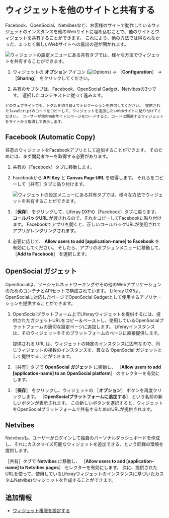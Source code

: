 # ウィジェットを他のサイトと共有する

Facebook、OpenSocial、Netvibesなど、お客様のサイトで動作しているウィジェットのインスタンスを他のWebサイトに埋め込むことで、他のサイトとウィジェットを共有することができます。 これにより、他の方法では得られなかった、まったく新しいWebサイトへの露出の道が開かれます。

![ウィジェットの設定メニューにある共有タブでは、様々な方法でウィジェットを共有することができます。](./sharing-widgets-with-other-sites/images/01.png)

1. ウィジェットの **オプション** アイコン (![Options](../../../../images/icon-app-options.png)) &rarr; ［**Configuration**］ &rarr; ［**Sharing**］ をクリックしてください。

1. 共有のサブタブは、Facebook、OpenSocial Gadget、Netvibesの3つです。 選択したコンテキストに従って進みます。

```{note}
どのウェブサイトでも、トグルを切り替えてナビゲーションを許可してください。 提供されたJavaScriptのコードをコピーして、ウィジェットを追加したいWebサイトに貼り付けてください。 ユーザーが他のWebサイトにページをロードすると、コードは関連するウィジェットをサイトから取得して表示します。
```

<a name="facebook" />

## Facebook (Automatic Copy)

任意のウィジェットをFacebookアプリとして追加することができます。 そのためには、まず開発者キーを取得する必要があります。

1. 共有の［Facebook］タブに移動します。

1. Facebookから **API Key** <!--\[ include link -\]()--> と **Canvas Page URL** <!--\[ include link -\]()--> を取得します。 それらをコピーして［共有］タブに貼り付けます。

    ![ウィジェットの設定メニューにある共有タブでは、様々な方法でウィジェットを共有することができます。](./sharing-widgets-with-other-sites/images/02.png)

1. ［**保存**］ をクリックして、Liferay DXPの［Facebook］タブに戻ります。 **コールバックURL** が渡されるので、それをコピーしてFacebookに貼り付けます。 Facebookでアプリを開くと、正しいコールバックURLが使用されてアプリがレンダリングされます。

1. 必要に応じて、 **Allow users to add [application-name] to Facebook** を有効にしてください。 そしたら、アプリのオプションメニューに移動して、 ［**Add to Facebook**］ を選択します。

<a name="opensocial-gadget" />

## OpenSocial ガジェット

OpenSocialは、ソーシャルネットワーキングやその他のWebアプリケーションのためのコンテナとAPIセットで構成されています。 Liferay DXPは、OpenSocialに対応したページでOpenSocial Gadgetとして使用するアプリケーションを提供することができます。

1. OpenSocialプラットフォーム上でLiferayウィジェットを提供するには、提供されたガジェットURLをコピー＆ペーストし、使用しているOpenSocialプラットフォームの適切な設定ページに追加します。 Liferayインスタンスは、そのウィジェットをそのプラットフォームのページに直接提供します。

    提供される URL は、ウィジェットの特定のインスタンスに固有なので、同じウィジェットの複数のインスタンスを、異なる OpenSocial ガジェットとして提供することができます。

1. ［共有］タブで **OpenSocial ガジェット** に移動し、 ［**Allow users to add [application-name] to an OpenSocial platform**］ のセレクターを有効にします。

1. ［**保存**］ をクリックし、ウィジェットの ［**オプション**］ ボタンを再度クリックします。 ［**OpenSocialプラットフォームに追加する**］ という名前の新しいボタンが表示されます。 この新しいボタンを選択すると、ウィジェットをOpenSocialプラットフォームで共有するためのURLが提供されます。

<a name="netvibes" />

## Netvibes

Netvibesも、ユーザーがログインして独自のパーソナルダッシュボードを作成し、それにカスタマイズ可能なウィジェットを追加できる、という同様の環境を提供します。

［共有］タブで **Netvibes** に移動し、 ［**Allow users to add [application-name] to Netvibes pages**］ セレクターを有効にします。 次に、提供されたURLを使って、使用しているLiferayウィジェットのインスタンスに基づいたカスタムNetvibesウィジェットを作成することができます。

<a name="additional-information" />

## 追加情報

- [ウィジェット権限を設定する](./setting-widget-permissions.md)
